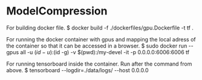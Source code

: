 # ModelCompression

For building docker file.
$ docker build -f ./dockerfiles/gpu.Dockerfile -t tf .

For running the docker container with gpus and mapping the local adress of the container so that it can be accessed in a browser.
$ sudo docker run --gpus all -u $(id -u):$(id -g) -v $(pwd):/my-devel -it -p 0.0.0.0:6006:6006 tf

For running tensorboard inside the container. Run after the command from above.
$ tensorboard --logdir=./data/logs/ --host 0.0.0.0
